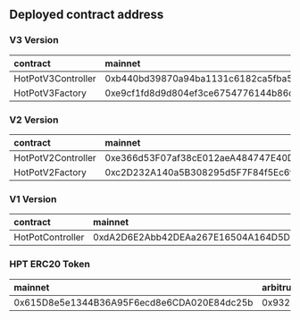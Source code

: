 ## Deployed contract address

### V3 Version

| contract               | mainnet                                    | arbitrum                                   |
| :----------------- | :----------------------------------------- | :----------------------------------------- |
| HotPotV3Controller | 0xb440bd39870a94ba1131c6182ca5fba589d5449e | 0x615D8e5e1344B36A95F6ecd8e6CDA020E84dc25b |
| HotPotV3Factory    | 0xe9cf1fd8d9d804ef3ce6754776144b86c93efb8d | 0x930b5c97483Ce350253fD784036412c045880A69 |

### V2 Version

| contract               | mainnet                                    |
| :----------------- | :----------------------------------------- |
| HotPotV2Controller | 0xe366d53F07af38cE012aeA484747E40D513d000E |
| HotPotV2Factory    | 0xc2D232A140a5B308295d5F7F84f5Ec6f02d42fFC |

### V1 Version

| contract             | mainnet                                    |
| :--------------- | :----------------------------------------- |
| HotPotController | 0xdA2D6E2Abb42DEAa267E16504A164D5D8046454f |


### HPT ERC20 Token

| mainnet                                    | arbitrum                                   |
| :----------------------------------------- | :----------------------------------------- |
| 0x615D8e5e1344B36A95F6ecd8e6CDA020E84dc25b | 0x93208c801550de0178992CE09BdCa4f8d5189969 |
